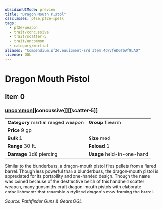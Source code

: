 ```yaml
---
obsidianUIMode: preview
title: "Dragon Mouth Pistol"
cssclasses: pf2e,pf2e-spell
tags:
  - pf2e/weapon
  - trait/concussive
  - trait/scatter-5
  - trait/uncommon
  - category/martial
aliases: "Compendium.pf2e.equipment-srd.Item.4gWvfeDGTSAf9LAQ"
license: OGL
---
```

# Dragon Mouth Pistol
## Item 0
### [uncommon](uncommon "Uncommon Rarity Trait")[[concussive]][[scatter-5]]

|  |  |
| -- | -- |
| **Category** martial ranged weapon | **Group** firearm |
| **Price** 9 gp |  |
| **Bulk** 1 | **Size** med |
|**Range** 30 ft.| **Reload** 1|
| **Damage** 1d6 piercing  | **Usage** held-in-one-hand |



Similar to the blunderbuss, a dragon-mouth pistol fires pellets from a flared barrel. Though less powerful than a blunderbuss, the dragon-mouth pistol is appreciated for its portability and one-handed design. Though the name was coined because of the destructive belch of this handheld scatter weapon, many gunsmiths craft dragon-mouth pistols with elaborate embellishments that resemble a stylized dragon's maw framing the barrel.

*Source: Pathfinder Guns & Gears*
*OGL*